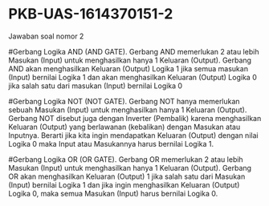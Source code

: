 # PKB-UAS-1614370151-2
Jawaban soal nomor 2


#Gerbang Logika AND (AND GATE).
Gerbang AND memerlukan 2 atau lebih Masukan (Input) untuk menghasilkan hanya 1 Keluaran (Output). Gerbang AND akan menghasilkan Keluaran (Output) Logika 1 jika semua masukan (Input) bernilai Logika 1 dan akan menghasilkan Keluaran (Output) Logika 0 jika salah satu dari masukan (Input) bernilai Logika 0

#Gerbang Logika NOT (NOT GATE).
Gerbang NOT hanya memerlukan sebuah Masukan (Input) untuk menghasilkan hanya 1 Keluaran (Output). Gerbang NOT disebut juga dengan Inverter (Pembalik) karena menghasilkan Keluaran (Output) yang berlawanan (kebalikan) dengan Masukan atau Inputnya. Berarti jika kita ingin mendapatkan Keluaran (Output) dengan nilai Logika 0 maka Input atau Masukannya harus bernilai Logika 1.

#Gerbang Logika OR (OR GATE).
Gerbang OR memerlukan 2 atau lebih Masukan (Input) untuk menghasilkan hanya 1 Keluaran (Output). Gerbang OR akan menghasilkan Keluaran (Output) 1 jika salah satu dari Masukan (Input) bernilai Logika 1 dan jika ingin menghasilkan Keluaran (Output) Logika 0, maka semua Masukan (Input) harus bernilai Logika 0.

